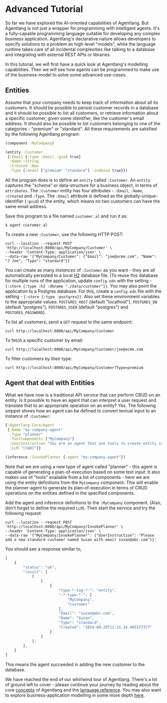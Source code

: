 # Advanced Tutorial

So far we have explored the AI-oriented capabilities of Agentlang. But Agentlang is not just a wrapper for programming with intelligent agents. It's a fully-capable programming language suitable for developing any complex business application. Agentlang's declarative nature allows developers to specify solutions to a problem as high-level "models", while the language runtime takes care of all incidental complexities like talking to a database and integrating with external REST APIs or libraries.

In this tutorial, we will first have a quick look at Agentlang's modelling capabilities. Then we will see how agents can be programmed to make use of the business-model to solve some advanced use-cases.

## Entities

Assume that your company needs to keep track of information about all its customers. It should be possible to persist customer records in a database and it should be possible to list all customers, or retrieve information about a specific customer, given some identifier, like the customer's email address. It should also be possible to list customers belonging to one of the categories - "premium" or "standard". All these requirements are satisfied by the following Agentlang program:

```clojure
(component :MyCompany)

(entity :Customer
 {:Email {:type :Email :guid true}
  :Name :String
  :Created :Now
  :Type {:oneof ["premium" "standard"] :indexed true}})
```

All the program does is to define an `entity` called `:Customer`. An `entity` captures the "schema" or data-structure for a business object, in terms of `attributes`. The `:Customer` entity has four attributes - `:Email`, `:Name`, `:Created` and `:Type`. The `:Email` attribute is defined as the globally-unique-identifier (`:guid`) of the entity, which means no two customers can have the same email address.

Save this program to a file named `customer.al` and run it as:

```shell
$ agent customer.al
```

To create a new `:Customer`, use the following HTTP POST:

```shell
curl --location --request POST 'http://localhost:8080/api/MyCompany/Customer' \
--header 'Content-Type: application/json' \
--data-raw '{"MyCompany/Customer": {"Email": "joe@acme.com", "Name": "J Joe", "Type": "standard"}}`
```

You can create as many *instances* of `:Customer` as you want - they are all automatically persisted to a local [H2](https://www.h2database.com/html/main.html) database file. (To reuse this database for multiple runs of the application, update `config.edn` with the setting - `{:store {:type :h2 :dbname "./data/customer"}}`. You may also point the application to a Postgres database. For this, create a `config.edn` file with the setting - `{:store {:type :postgres}}`. Also set these environment variables to the appropriate values: `POSTGRES_HOST` (default "localhost"), `POSTGRES_DB` (default "postgres"), `POSTGRES_USER` (default "postgres") and `POSTGRES_PASSWORD`).

To list all customers, send a `GET` request to the same endpoint:

```shell
curl http://localhost:8080/api/MyCompany/Customer
```

To fetch a specific customer by email:

```shell
curl http://localhost:8080/api/MyCompany/Customer/joe@acme.com
```

To filter customers by their type:

```shell
curl http://localhost:8080/api/MyCompany/Customer?Type=premium
```

## Agent that deal with Entities

What we have now is a traditional API service that can perform CRUD on an entity. Is it possible to have an agent that can interpret a user request and translate that to an appropriate operation on an entity? Yes. The following snippet shows how an agent can be defined to convert textual input to an instance of `:Customer`:

```clojure
{:Agentlang.Core/Agent
 {:Name "my-company-agent"
  :Type "planner"
  :ToolComponents ["MyCompany"]
  :UserInstruction "You are an agent that use tools to create entity instances from text descriptions. For example, you should be able to create a new Customer instance from the input text \"Create a new premium customer with email joe@acme.com and name Joe J\""
  :LLM "llm01"}}

(inference :InvokePlanner {:agent "my-company-agent"})
```

Note that we are using a new type of agent called "planner" - this agent is capable of generating a plan-of-execution based on some text input. It also makes use of "tools" available from a list of components - here we are using the entity definitions from the `MyCompany` component. This will enable the planner-agent to generate its plan-of-execution in terms of CRUD operations on the entities defined in the specified components.

Add the agent and inference definitions to the `:MyCompany` component. (Also, don't forget to define the required `LLM`). Then start the service and try the following request:

```shell
curl --location --request POST 'http://localhost:8080/api/MyCompany/InvokePlanner' \
--header 'Content-Type: application/json' \
--data-raw '{"MyCompany/InvokePlanner": {"UserInstruction": "Please add a new standard customer named Susan with email susan@abc.com"}}'
```

You should see a response similar to,

```javascript
[
    {
        "status": "ok",
        "result": [
            [
                [
                    {
                        "type-*-tag-*-": "entity",
                        "-*-type-*-": [
                            "MyCompany",
                            "Customer"
                        ],
                        "Email": "susan@abc.com",
                        "Name": "Susan",
                        "Type": "standard",
                        "Created": "2024-08-29T12:21:14.405177377"
                    }
                ]
            ],
        ],
    }
]
```

This means the agent succeeded in adding the new customer to the database.

We have reached the end of our whirlwind tour of Agentlang. There's a lot of ground left to cover - please
continue your journey by reading about the core [concepts](concepts/intro.md) of Agentlang and
the [language reference](language/reference/overview.md). You may also want to explore business-application modelling in some more depth [here](modelling-steps.md).
